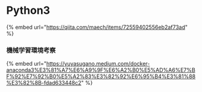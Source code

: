 # Python3



{% embed url="https://qiita.com/maech/items/72559402556eb2af73ad" %}



### 機械学習環境考察

{% embed url="https://yuyasugano.medium.com/docker-anaconda3%E3%81%A7%E6%A9%9F%E6%A2%B0%E5%AD%A6%E7%BF%92%E7%92%B0%E5%A2%83%E3%82%92%E6%95%B4%E3%81%88%E3%82%8B-fdad633448c2" %}



